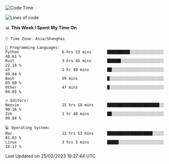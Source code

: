<!--START_SECTION:waka-->
![Code Time](http://img.shields.io/badge/Code%20Time-1%2C173%20hrs%2029%20mins-blue)

![Lines of code](https://img.shields.io/badge/From%20Hello%20World%20I%27ve%20Written-66.6%20thousand%20lines%20of%20code-blue)

📊 **This Week I Spent My Time On** 

```text
🕑︎ Time Zone: Asia/Shanghai

💬 Programming Languages: 
Python                   6 hrs 53 mins       ██████████░░░░░░░░░░░░░░░   40.61 % 
Rust                     3 hrs 45 mins       ██████░░░░░░░░░░░░░░░░░░░   22.18 % 
sh                       1 hr 40 mins        ██░░░░░░░░░░░░░░░░░░░░░░░   09.84 % 
Bash                     59 mins             █░░░░░░░░░░░░░░░░░░░░░░░░   05.80 % 
Other                    47 mins             █░░░░░░░░░░░░░░░░░░░░░░░░   04.65 % 

🔥 Editors: 
Neovim                   15 hrs 18 mins      ███████████████████████░░   90.16 % 
Zsh                      1 hr 40 mins        ██░░░░░░░░░░░░░░░░░░░░░░░   09.84 % 

💻 Operating System: 
Mac                      13 hrs 53 mins      ████████████████████░░░░░   81.83 % 
Linux                    3 hrs 5 mins        █████░░░░░░░░░░░░░░░░░░░░   18.17 % 
```


 Last Updated on 25/02/2023 18:27:44 UTC
<!--END_SECTION:waka-->
